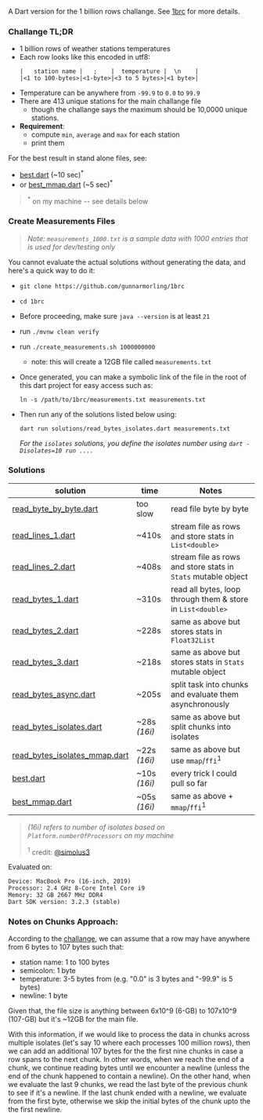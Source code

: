 A Dart version for the 1 billion rows challange. See [1brc][] for more details.

### Challange TL;DR
- 1 billion rows of weather stations temperatures
- Each row looks like this encoded in utf8: 
    ```
    |   station name |   ;    |  temperature |  \n    |
    |<1 to 100-bytes>|<1-byte>|<3 to 5 bytes>|<1 byte>|
    ```
- Temperature can be anywhere from `-99.9` to `0.0` to `99.9`
- There are 413 unique stations for the main challange file 
    - though the challange says the maximum should be 10,0000 unique stations.
- **Requirement**: 
    - compute `min`, `average` and `max` for each station
    - print them 

For the best result in stand alone files, see: 
- [best.dart](/solutions/best.dart) (~10 sec)<sup>*</sup>
- or [best_mmap.dart](/solutions/best_mmap.dart) (~5 sec)<sup>*</sup>

><sup>*</sup> on my machine -- see details below

### Create Measurements Files 

> _Note: `measurements_1000.txt` is a sample data with 1000 entries that is used for dev/testing only_

You cannot evaluate the actual solutions without generating the data, and here's a quick way to do it:
- `git clone https://github.com/gunnarmorling/1brc`
- `cd 1brc`
- Before proceeding, make sure `java --version` is at least `21`
- run `./mvnw clean verify`
- run `./create_measurements.sh 1000000000`
    - note: this will create a 12GB file called `measurements.txt`
- Once generated, you can make a symbolic link of the file in the root of this dart project for easy access such as:
    ```
    ln -s /path/to/1brc/measurements.txt measurements.txt
    ```

- Then run any of the solutions listed below using: 
    ```
    dart run solutions/read_bytes_isolates.dart measurements.txt
    ```
    _For the `isolates` solutions, you define the isolates number using `dart -Disolates=10 run ....`_

### Solutions

| solution                                                               | time                            | Notes                                                         |
|------------------------------------------------------------------------|---------------------------------|-------------------------------------------------------------- |
[read_byte_by_byte.dart](solutions/read_byte_by_byte.dart)               | too slow                        | read file byte by byte                                        |
[read_lines_1.dart](solutions/read_lines_1.dart)                         | ~410s                           | stream file as rows and store stats in `List<double>`         |
[read_lines_2.dart](solutions/read_lines_2.dart)                         | ~408s                           | stream file as rows and store stats in `Stats` mutable object |
[read_bytes_1.dart](solutions/read_bytes_1.dart)                         | ~310s                           | read all bytes, loop through them & store in `List<double>`   |
[read_bytes_2.dart](solutions/read_bytes_2.dart)                         | ~228s                           | same as above but stores stats in `Float32List`               |
[read_bytes_3.dart](solutions/read_bytes_3.dart)                         | ~218s                           | same as above but stores stats in `Stats` mutable object      |
[read_bytes_async.dart](solutions/read_bytes_async.dart)                 | ~205s                           | split task into chunks and evaluate them asynchronously       |
[read_bytes_isolates.dart](solutions/read_bytes_isolates.dart)           | ~28s _(16i)_                    | same as above but split chunks into isolates                  |
[read_bytes_isolates_mmap.dart](solutions/read_bytes_isolates_mmap.dart) | ~22s _(16i)_                    | same as above but use `mmap`/`ffi`<sup>1</sup>                |
[best.dart](solutions/best.dart)                                         | ~10s _(16i)_                    | every trick I could pull so far                               |
[best_mmap.dart](solutions/best_mmap.dart)                               | ~05s _(16i)_                    | same as above + `mmap`/`ffi`<sup>1</sup>                      |
> _(16i) refers to number of isolates based on `Platform.numberOfProcessors` on my machine_
>
><sup>1</sup> credit: [@simolus3](https://github.com/simolus3)

Evaluated on:
```
Device: MacBook Pro (16-inch, 2019)
Processor: 2.4 GHz 8-Core Intel Core i9
Memory: 32 GB 2667 MHz DDR4
Dart SDK version: 3.2.3 (stable) 
```

### Notes on Chunks Approach:
According to the [challange][1brc], we can assume that a row may have anywhere from 6 bytes to 107 bytes such that:

- station name: 1 to 100 bytes
- semicolon: 1 byte
- temperature: 3-5 bytes from (e.g. "0.0" is 3 bytes and "-99.9" is 5 bytes)
- newline: 1 byte 

Given that, the file size is anything between 6x10^9 (6-GB) to 107x10^9 (107-GB) but it's ~12GB for the main file.

With this information, if we would like to process the data in chunks across multiple isolates (let's say 10 where each processes 100 million rows), then we can add an additional 107 bytes for the the first nine chunks in case a row spans to the next chunk. In other words, when we reach the end of a chunk, we continue reading bytes until we encounter a newline (unless the end of the chunk happened to contain a newline). On the other hand, when we evaluate the last 9 chunks, we read the last byte of the previous chunk to see if it's a newline. If the last chunk ended with a newline, we evaluate from the first byte, otherwise we skip the initial bytes of the chunk upto the the first newline.


<!-- Ref -->
[1brc]: https://github.com/gunnarmorling/1brc


